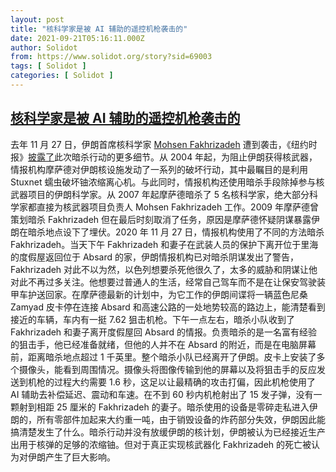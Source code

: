 ```yaml
---
layout: post
title: "核科学家是被 AI 辅助的遥控机枪袭击的"
date: 2021-09-21T05:16:11.000Z
author: Solidot
from: https://www.solidot.org/story?sid=69003
tags: [ Solidot ]
categories: [ Solidot ]
---
```

<!--1632201371000-->
[核科学家是被 AI 辅助的遥控机枪袭击的](https://www.solidot.org/story?sid=69003)
------

<div>
去年 11 月 27 日，伊朗首席核科学家 <a href="https://en.wikipedia.org/wiki/Mohsen_Fakhrizadeh" target="_blank">Mohsen Fakhrizadeh</a> 遭到袭击，《纽约时报》<a href="https://www.nytimes.com/2021/09/18/world/middleeast/iran-nuclear-fakhrizadeh-assassination-israel.html">披露了</a>此次暗杀行动的更多细节。从 2004 年起，为阻止伊朗获得核武器，情报机构摩萨德对伊朗核设施发动了一系列的破坏行动，其中最瞩目的是利用 Stuxnet 蠕虫破坏铀浓缩离心机。与此同时，情报机构还使用暗杀手段除掉参与核武器项目的伊朗科学家。从 2007 年起摩萨德暗杀了 5 名核科学家，绝大部分科学家都直接为核武器项目负责人 Mohsen Fakhrizadeh 工作。2009 年摩萨德曾策划暗杀 Fakhrizadeh 但在最后时刻取消了任务，原因是摩萨德怀疑阴谋暴露伊朗在暗杀地点设下了埋伏。2020 年 11 月 27 日，情报机构使用了不同的方法暗杀 Fakhrizadeh。当天下午 Fakhrizadeh 和妻子在武装人员的保护下离开位于里海的度假屋返回位于 Absard 的家，伊朗情报机构已对暗杀阴谋发出了警告，Fakhrizadeh 对此不以为然，以色列想要杀死他很久了，太多的威胁和阴谋让他对此不再过多关注。他想要过普通人的生活，经常自己驾车而不是在让保安驾驶装甲车护送回家。在摩萨德最新的计划中，为它工作的伊朗间谍将一辆蓝色尼桑 Zamyad 皮卡停在连接 Absard 和高速公路的一处地势较高的路边上，能清楚看到接近的车辆，车内有一挺 7.62 狙击机枪。下午一点左右，暗杀小队收到了 Fakhrizadeh 和妻子离开度假屋回 Absard 的情报。负责暗杀的是一名富有经验的狙击手，他已经准备就绪，但他的人并不在 Absard 的附近，而是在电脑屏幕前，距离暗杀地点超过 1 千英里。整个暗杀小队已经离开了伊朗。皮卡上安装了多个摄像头，能看到周围情况。摄像头将图像传输到他的屏幕以及将狙击手的反应发送到机枪的过程大约需要 1.6 秒，这足以让最精确的攻击打偏，因此机枪使用了 AI 辅助去补偿延迟、震动和车速。在不到 60 秒内机枪射出了 15 发子弹，没有一颗射到相距 25 厘米的 Fakhrizadeh 的妻子。暗杀使用的设备是零碎走私进入伊朗的，所有零部件加起来大约重一吨，由于销毁设备的炸药部分失效，伊朗因此能搞清楚发生了什么。暗杀行动并没有放缓伊朗的核计划，伊朗被认为已经接近生产出用于核弹的足够的浓缩铀。但对于真正实现核武器化 Fakhrizadeh 的死亡被认为对伊朗产生了巨大影响。
</div>
